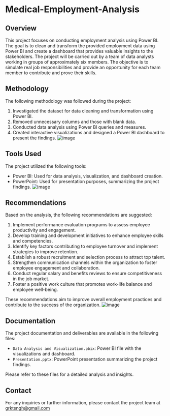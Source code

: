 # Medical-Employment-Analysis

## Overview

This project focuses on conducting employment analysis using Power BI. The goal is to clean and transform the provided employment data using Power BI and create a dashboard that provides valuable insights to the stakeholders. The project will be carried out by a team of data analysts working in groups of approximately six members. The objective is to simulate real job responsibilities and provide an opportunity for each team member to contribute and prove their skills.


## Methodology

The following methodology was followed during the project:

1. Investigated the dataset for data cleaning and transformation using Power BI.
2. Removed unnecessary columns and those with blank data.
3. Conducted data analysis using Power BI queries and measures.
4. Created interactive visualizations and designed a Power BI dashboard to present the findings.
![image](https://github.com/Gurkeet-Singh/Medical-Employment-Analysis/assets/128712685/89e5d617-7a6f-4454-bf7c-6929e0731e41)

## Tools Used

The project utilized the following tools:

- Power BI: Used for data analysis, visualization, and dashboard creation.
- PowerPoint: Used for presentation purposes, summarizing the project findings.
![image](https://github.com/Gurkeet-Singh/Medical-Employment-Analysis/assets/128712685/08b620e4-595b-49df-ad84-e5edf9bb2983)
## Recommendations

Based on the analysis, the following recommendations are suggested:

1. Implement performance evaluation programs to assess employee productivity and engagement.
2. Develop training and development initiatives to enhance employee skills and competencies.
3. Identify key factors contributing to employee turnover and implement strategies to improve retention.
4. Establish a robust recruitment and selection process to attract top talent.
5. Strengthen communication channels within the organization to foster employee engagement and collaboration.
6. Conduct regular salary and benefits reviews to ensure competitiveness in the job market.
7. Foster a positive work culture that promotes work-life balance and employee well-being.

These recommendations aim to improve overall employment practices and contribute to the success of the organization.
![image](https://github.com/Gurkeet-Singh/Medical-Employment-Analysis/assets/128712685/14b99f7c-db6b-493e-a013-4e837b1c0253)

## Documentation

The project documentation and deliverables are available in the following files:

- `Data Analysis and Visualization.pbix`: Power BI file with the visualizations and dashboard.
- `Presentation.pptx`: PowerPoint presentation summarizing the project findings.

Please refer to these files for a detailed analysis and insights.

## Contact

For any inquiries or further information, please contact the project team at grktsngh@gmail.com
